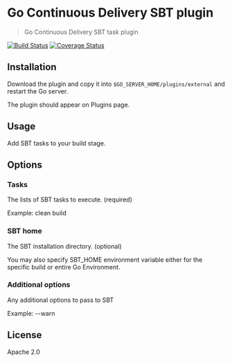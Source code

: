 # Go Continuous Delivery SBT plugin

> Go Continuous Delivery SBT task plugin

[![Build Status](https://travis-ci.org/jmnarloch/gocd-sbt-plugin.svg)](https://travis-ci.org/jmnarloch/gocd-sbt-plugin)
[![Coverage Status](https://coveralls.io/repos/jmnarloch/gocd-sbt-plugin/badge.svg?branch=master&service=github)](https://coveralls.io/github/jmnarloch/gocd-sbt-plugin?branch=master)

## Installation

Download the plugin and copy it into `$GO_SERVER_HOME/plugins/external` and restart the Go server.

The plugin should appear on Plugins page.

## Usage

Add SBT tasks to your build stage.

## Options

### Tasks

The lists of SBT tasks to execute. (required)

Example: clean build

### SBT home

The SBT installation directory. (optional)

You may also specify SBT_HOME environment variable either for the specific build or entire Go Environment.

### Additional options

Any additional options to pass to SBT

Example: --warn

## License

Apache 2.0